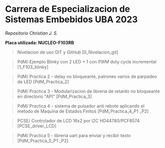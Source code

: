 
# Carrera de Especializacion de Sistemas Embebidos UBA 2023  

_Repositorio Christian J. S._  

**Placa utilizada: NUCLEO-F103RB**  


> Nivelacion de uso GIT y GitHub [0_Nivelacion_git]  

> PdM/ Ejemplo Blinky con 2 LED + 1 con PWM duty cycle incremental [1_F103_blinky]  

> PdM/ Practica 2 - delay no bloqueante, patrones varios de parpadeo de LED [PdM_Practica_2]  

> PdM/ Practica 3 - Modularizacion de libreria de retardo no bloqueante en directorio "API" [PdM_Practica_3]  

> PdM/ Practica 4 - sistema de pulsador anti rebote aplicando el metodo de Maquina de Estados Finitos [PdM_Practica_4_P1 _P2]  

> PCSE/ Controlador de LCD 16x2 por I2C HD44780/PCF8574 [PCSE_driver_LCD]  

> PdM/ Practica 5 - libreria uart para enviar y recibir texto [PdM_Practica_5_P1 _P2]
